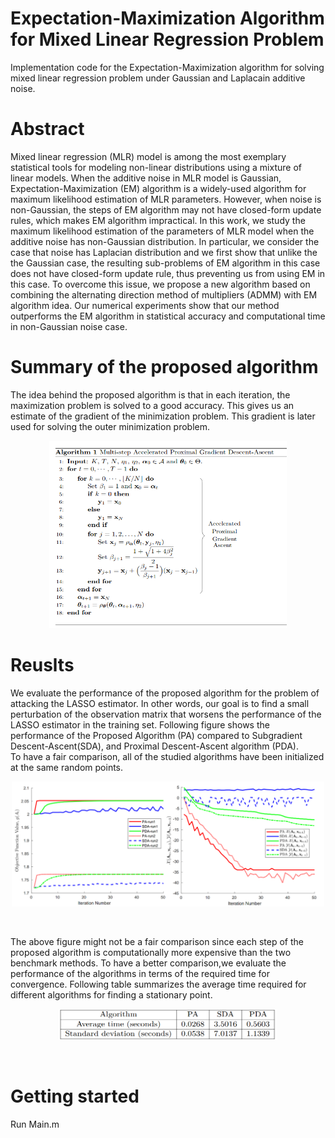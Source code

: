 # Expectation-Maximization Algorithm for Mixed Linear Regression Problem
Implementation code for the Expectation-Maximization algorithm for solving mixed linear regression problem under Gaussian and Laplacain additive noise.
# Abstract 
Mixed linear regression (MLR) model is among the most exemplary statistical tools for modeling non-linear distributions using a mixture of linear models. When the additive noise in MLR model is Gaussian, Expectation-Maximization (EM) algorithm is  a widely-used algorithm  for  maximum likelihood estimation of MLR parameters. However, when noise is non-Gaussian, the steps of EM algorithm may not have closed-form update rules, which makes EM algorithm impractical. In this work, we study the maximum likelihood estimation of the parameters of MLR model when the additive noise has non-Gaussian distribution.  In particular, we consider the case that noise has Laplacian distribution and we first
show that unlike the the Gaussian case, the resulting sub-problems of EM algorithm in this case does not have closed-form update rule, thus preventing us from using EM in this case. To overcome this issue, we propose a new algorithm based on combining the alternating direction method of multipliers (ADMM)  with EM algorithm idea. Our numerical experiments show that our method outperforms the EM algorithm in  statistical accuracy and computational time in non-Gaussian noise case.   

# Summary of the proposed algorithm
The idea behind the proposed algorithm is that in each iteration, the maximization problem is solved to a good accuracy. This gives us an estimate of the gradient of the minimization problem. This gradient is later used for solving the outer minimization problem.
<p align="center">
  <img width="380" height="300" src="https://github.com/babakbarazandeh/Multi-step-Accelerated-Proximal-Gradient-Descent-Ascent/blob/master/Algorithm.png">
</p>
 
# Reuslts 
We evaluate the performance of the proposed algorithm for the problem of attacking the LASSO estimator. In other words, our goal is to find a small perturbation of the observation matrix that worsens the performance of the LASSO estimator in the training set.
Following figure shows the performance of the Proposed Algorithm (PA) compared to Subgradient Descent-Ascent(SDA), and Proximal Descent-Ascent algorithm (PDA).  
To have a fair comparison, all of the studied algorithms have been initialized at the same random points.
<p align="center">
  <img width="500" height="200" src="https://github.com/babakbarazandeh/Multi-step-Accelerated-Proximal-Gradient-Descent-Ascent/blob/master/Result.png">
</p> <br/>

The above figure might not  be  a fair comparison  since each step of the proposed algorithm is computationally more expensive than the two benchmark methods.  To have a better comparison,we evaluate the performance of the algorithms in terms of the required time for convergence. Following table summarizes the average time required for different algorithms for finding a stationary point.

<p align="center">
  <img width="350" height="50" src="https://github.com/babakbarazandeh/Multi-step-Accelerated-Proximal-Gradient-Descent-Ascent/blob/master/table.png">
</p> <br/>

# Getting started
Run Main.m

